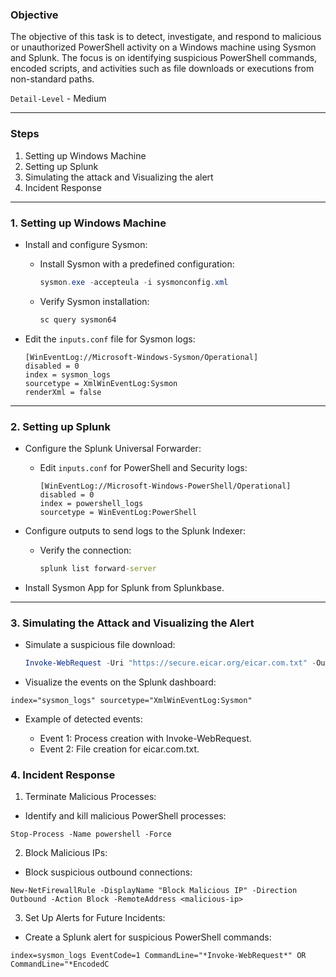 ### **Objective**

The objective of this task is to detect, investigate, and respond to malicious or unauthorized PowerShell activity on a Windows machine using Sysmon and Splunk. The focus is on identifying suspicious PowerShell commands, encoded scripts, and activities such as file downloads or executions from non-standard paths.

`Detail-Level` - Medium

---

### **Steps**

1. Setting up Windows Machine
2. Setting up Splunk
3. Simulating the attack and Visualizing the alert
4. Incident Response

---

### **1. Setting up Windows Machine**

- Install and configure Sysmon:

  - Install Sysmon with a predefined configuration:
    ```powershell
    sysmon.exe -accepteula -i sysmonconfig.xml
    ```
  - Verify Sysmon installation:
    ```cmd
    sc query sysmon64
    ```

- Edit the `inputs.conf` file for Sysmon logs:
  ```plaintext
  [WinEventLog://Microsoft-Windows-Sysmon/Operational]
  disabled = 0
  index = sysmon_logs
  sourcetype = XmlWinEventLog:Sysmon
  renderXml = false
  ```

---

### **2. Setting up Splunk**

- Configure the Splunk Universal Forwarder:

  - Edit `inputs.conf` for PowerShell and Security logs:
    ```plaintext
    [WinEventLog://Microsoft-Windows-PowerShell/Operational]
    disabled = 0
    index = powershell_logs
    sourcetype = WinEventLog:PowerShell
    ```

- Configure outputs to send logs to the Splunk Indexer:

  - Verify the connection:
    ```cmd
    splunk list forward-server
    ```

- Install Sysmon App for Splunk from Splunkbase.

---

### **3. Simulating the Attack and Visualizing the Alert**

- Simulate a suspicious file download:
  ```powershell
  Invoke-WebRequest -Uri "https://secure.eicar.org/eicar.com.txt" -OutFile "$env:USERPROFILE\Downloads\eicar.com.txt"
  ```
- Visualize the events on the Splunk dashboard:

```
index="sysmon_logs" sourcetype="XmlWinEventLog:Sysmon"
```

- Example of detected events:

  - Event 1: Process creation with Invoke-WebRequest.
  - Event 2: File creation for eicar.com.txt.

### 4. Incident Response

1. Terminate Malicious Processes:

- Identify and kill malicious PowerShell processes:

```
Stop-Process -Name powershell -Force
```

2. Block Malicious IPs:

- Block suspicious outbound connections:

```
New-NetFirewallRule -DisplayName "Block Malicious IP" -Direction Outbound -Action Block -RemoteAddress <malicious-ip>
```

3. Set Up Alerts for Future Incidents:

- Create a Splunk alert for suspicious PowerShell commands:

```
index=sysmon_logs EventCode=1 CommandLine="*Invoke-WebRequest*" OR CommandLine="*EncodedC
```
